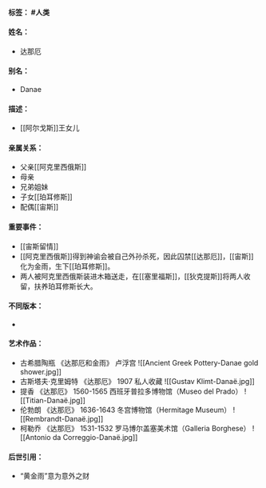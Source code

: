 #### 标签： #人类
#### 姓名：
- 达那厄
#### 别名：
- Danae
#### 描述：
- [[阿尔戈斯]]王女儿
#### 亲属关系：
- 父亲[[阿克里西俄斯]]
- 母亲
- 兄弟姐妹
- 子女[[珀耳修斯]]
- 配偶[[宙斯]]
#### 重要事件：
- [[宙斯留情]]
- [[阿克里西俄斯]]得到神谕会被自己外孙杀死，因此囚禁[[达那厄]]，[[宙斯]]化为金雨，生下[[珀耳修斯]]。
- 两人被阿克里西俄斯装进木箱送走，在[[塞里福斯]]，[[狄克提斯]]将两人收留，扶养珀耳修斯长大。
#### 不同版本：
- 
#### 艺术作品：
- 古希腊陶瓶 《达那厄和金雨》 卢浮宫
![[Ancient Greek Pottery-Danae gold shower.jpg]]
- 古斯塔夫·克里姆特 《达那厄》 1907 私人收藏
![[Gustav Klimt-Danaë.jpg]]
- 提香 《达那厄》 1560-1565 西班牙普拉多博物馆（Museo del Prado）
![[Titian-Danaë.jpg]]
- 伦勃朗 《达那厄》 1636-1643 冬宫博物馆（Hermitage Museum）
![[Rembrandt-Danaë.jpg]]
- 柯勒乔 《达那厄》 1531-1532 罗马博尔盖塞美术馆（Galleria Borghese）
![[Antonio da Correggio-Danaë.jpg]]
#### 后世引用：
- “黄金雨”意为意外之财